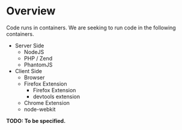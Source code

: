 
Overview
========

Code runs in containers. We are seeking to run code in the following containers.

  * Server Side
    * NodeJS
    * PHP / Zend
    * PhantomJS
  * Client Side
    * Browser    
    * Firefox Extension
      * Firefox Extension
      * devtools extension
    * Chrome Extension
    * node-webkit

**TODO: To be specified.**
